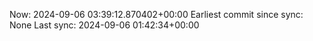 Now: 2024-09-06 03:39:12.870402+00:00 Earliest commit since sync: None Last sync: 2024-09-06 01:42:34+00:00
